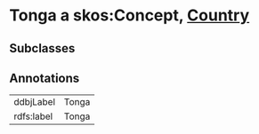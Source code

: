 # Tonga a skos:Concept, [Country](/0.1/Country)

## Subclasses

## Annotations

|||
|-----|-----|
|ddbjLabel|Tonga|
|rdfs:label|Tonga|

